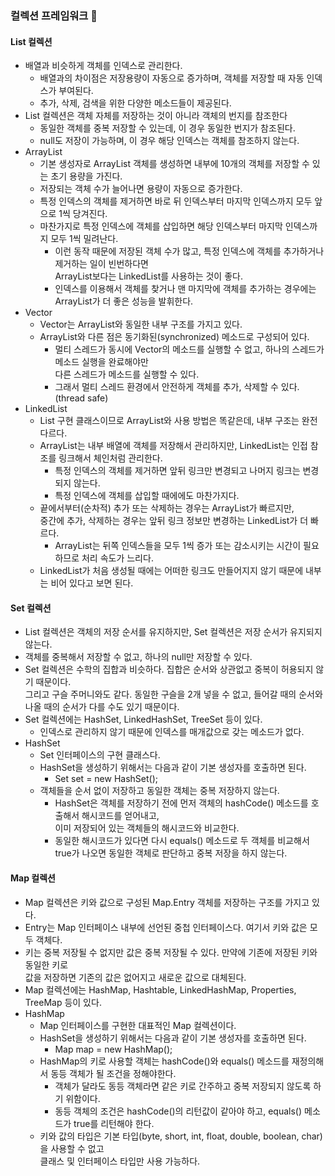 ### 컬렉션 프레임워크 📝

<h4>List 컬렉션</h4>
<ul>
	<li>배열과 비슷하게 객체를 인덱스로 관리한다.
		<ul>
			<li>배열과의 차이점은 저장용량이 자동으로 증가하며, 객체를 저장할 때 자동 인덱스가 부여된다.</li>
			<li>추가, 삭제, 검색을 위한 다양한 메소드들이 제공된다.</li>
		</ul>
	</li>
	<li>List 컬렉션은 객체 자체를 저장하는 것이 아니라 객체의 번지를 참조한다
		<ul>
			<li>동일한 객체를 중복 저장할 수 있는데, 이 경우 동일한 번지가 참조된다.</li>
			<li>null도 저장이 가능하며, 이 경우 해당 인덱스는 객체를 참조하지 않는다.</li>
		</ul>
	</li>
	<li>ArrayList
		<ul>
			<li>기본 생성자로 ArrayList 객체를 생성하면 내부에 10개의 객체를 저장할 수 있는 초기 용량을 가진다.</li>
			<li>저장되는 객체 수가 늘어나면 용량이 자동으로 증가한다.</li>
			<li>특정 인덱스의 객체를 제거하면 바로 뒤 인덱스부터 마지막 인덱스까지 모두 앞으로 1씩 당겨진다.</li>
			<li>마찬가지로 특정 인덱스에 객체를 삽입하면 해당 인덱스부터 마지막 인덱스까지 모두 1씩 밀려난다.
				<ul>
					<li>이런 동작 때문에 저장된 객체 수가 많고, 특정 인덱스에 객체를 추가하거나 제거하는 일이 빈번하다면 <br>
						ArrayList보다는 LinkedList를 사용하는 것이 좋다.	
					</li>
					<li>
						인덱스를 이용해서 객체를 찾거나 맨 마지막에 객체를 추가하는 경우에는 ArrayList가 더 좋은 성능을 발휘한다.
					</li>
				</ul>
			</li>
		</ul>
	</li>
	<li>Vector
		<ul>
			<li>Vector는 ArrayList와 동일한 내부 구조를 가지고 있다.</li>
			<li>ArrayList와 다른 점은 동기화된(synchronized) 메소드로 구성되어 있다.
				<ul>
					<li>멀티 스레드가 동시에 Vector의 메소드를 실행할 수 없고, 하나의 스레드가 메소드 실행을 완료해야만<br>
						다른 스레드가 메소드를 실행할 수 있다.
					</li>
					<li>
						그래서 멀티 스레드 환경에서 안전하게 객체를 추가, 삭제할 수 있다. (thread safe)
					</li>
				</ul>
			</li>
		</ul>
	</li>
	<li>LinkedList
		<ul>
			<li>List 구현 클래스이므로 ArrayList와 사용 방법은 똑같은데, 내부 구조는 완전 다르다.</li>
			<li>ArrayList는 내부 배열에 객체를 저장해서 관리하지만, LinkedList는 인접 참조를 링크해서 체인처럼 관리한다.
				<ul>
					<li>특정 인덱스의 객체를 제거하면 앞뒤 링크만 변경되고 나머지 링크는 변경되지 않는다.</li>
					<li>특정 인덱스에 객체를 삽입할 때에에도 마찬가지다.</li>
				</ul>
			</li>
			<li>끝에서부터(순차적) 추가 또는 삭제하는 경우는 ArrayList가 빠르지만,<br>
				중간에 추가, 삭제하는 경우는 앞뒤 링크 정보만 변경하는 LinkedList가 더 빠르다.
				<ul>
					<li>ArrayList는 뒤쪽 인덱스들을 모두 1씩 증가 또는 감소시키는 시간이 필요하므로 처리 속도가 느리다.</li>
				</ul>
			</li>
			<li>LinkedList가 처음 생성될 때에는 어떠한 링크도 만들어지지 않기 때문에 내부는 비어 있다고 보면 된다.</li>
		</ul>
	</li>
</ul>

<h4>Set 컬렉션</h4>
<ul>
	<li>List 컬렉션은 객체의 저장 순서를 유지하지만, Set 컬렉션은 저장 순서가 유지되지 않는다.</li>
	<li>객체를 중복해서 저장할 수 없고, 하나의 null만 저장할 수 있다.</li>
	<li>Set 컬렉션은 수학의 집합과 비슷하다. 집합은 순서와 상관없고 중복이 허용되지 않기 때문이다.<br>
		그리고 구슬 주머니와도 같다. 동일한 구슬을 2개 넣을 수 없고, 들어갈 때의 순서와 나올 때의 순서가 다를 수도 있기 때문이다.
	</li>
	<li>Set 컬렉션에는 HashSet, LinkedHashSet, TreeSet 등이 있다.
		<ul>
			<li>인덱스로 관리하지 않기 때문에 인덱스를 매개값으로 갖는 메소드가 없다.</li>
		</ul>
	</li>
	<li>HashSet
		<ul>
			<li>Set 인터페이스의 구현 클래스다.</li>
			<li>HashSet을 생성하기 위해서는 다음과 같이 기본 생성자를 호출하면 된다.
				<ul>
					<li>Set<E> set = new HashSet<E>();</li>
				</ul>
			</li>
			<li>객체들을 순서 없이 저장하고 동일한 객체는 중복 저장하지 않는다.
				<ul>
					<li>HashSet은 객체를 저장하기 전에 먼저 객체의 hashCode() 메소드를 호출해서 해시코드를 얻어내고, <br>
						이미 저장되어 있는 객체들의 해시코드와 비교한다.
					</li>
					<li>
						동일한 해시코드가 있다면 다시 equals() 메소드로 두 객체를 비교해서 true가 나오면 동일한 객체로 판단하고 중복 저장을 하지 않는다.
					</li>
				</ul>
			</li>
		</ul>
	</li>
</ul>

<h4>Map 컬렉션</h4>
<ul>
	<li>Map 컬렉션은 키와 값으로 구성된 Map.Entry 객체를 저장하는 구조를 가지고 있다.</li>
	<li>Entry는 Map 인터페이스 내부에 선언된 중첩 인터페이스다. 여기서 키와 값은 모두 객체다.</li>
	<li>키는 중복 저장될 수 없지만 값은 중복 저장될 수 있다. 만약에 기존에 저장된 키와 동일한 키로<br>
		값을 저장하면 기존의 값은 없어지고 새로운 값으로 대체된다.
	</li>
	<li>Map 컬렉션에는 HashMap, Hashtable, LinkedHashMap, Properties, TreeMap 등이 있다.</li>
	<li>HashMap
		<ul>
			<li>Map 인터페이스를 구현한 대표적인 Map 컬렉션이다.</li>
			<li>HashSet을 생성하기 위해서는 다음과 같이 기본 생성자를 호출하면 된다.
				<ul>
					<li>Map<K, V> map = new HashMap<K, V>();</li>
				</ul>
			</li>
			<li>HashMap의 키로 사용할 객체는 hashCode()와 equals() 메소드를 재정의해서 동등 객체가 될 조건을 정해야한다.
				<ul>
					<li>객체가 달라도 동등 객체라면 같은 키로 간주하고 중복 저장되지 않도록 하기 위함이다.</li>
					<li>동등 객체의 조건은 hashCode()의 리턴값이 같아야 하고, equals() 메소드가 true를 리턴해야 한다.</li>
				</ul>
			</li>
			<li>
				키와 값의 타입은 기본 타입(byte, short, int, float, double, boolean, char)을 사용할 수 없고 <br>
				클래스 및 인터페이스 타입만 사용 가능하다.
			</li>
		</ul>
	</li>
</ul>
